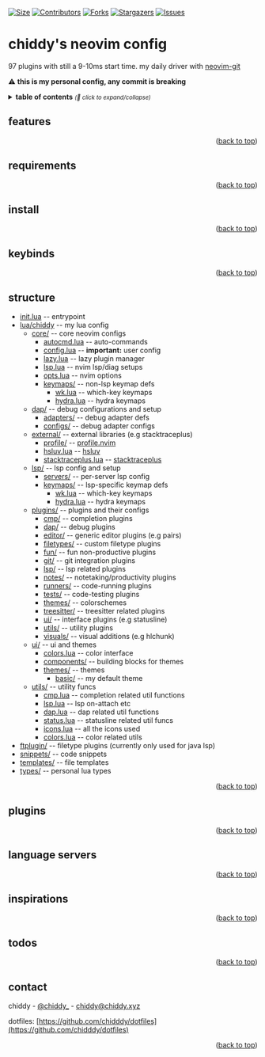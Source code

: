 <a name="readme-top"></a>

<!-- PROJECT SHIELDS -->
[![Size][codesize-shield]][url]
[![Contributors][contributors-shield]][contributors-url]
[![Forks][forks-shield]][forks-url]
[![Stargazers][stars-shield]][stars-url]
[![Issues][issues-shield]][issues-url]

# chiddy's neovim config

97 plugins with still a 9-10ms start time. my daily driver with [neovim-git]

:warning: **this is my personal config, any commit is breaking**

<!-- TODO: -->
<details>
  <summary>
    <strong>table of contents</strong>
    <small><i>(🔎 click to expand/collapse)</i></small>
  </summary>

* [features](#features)
<!-- * [Screenshot](#screenshot) -->
* [requirements](#requirements)
* [install](#install)
<!-- * [Install LSP, DAP, Linters, Formatters](#install-lsp-dap-linters-formatters) -->
<!--   * [Language-Server Protocol (LSP)](#language-server-protocol-lsp) -->
<!--   * [Recommended LSP](#recommended-lsp) -->
<!--   * [Recommended Linters](#recommended-linters) -->
<!--   * [Recommended Formatters](#recommended-formatters) -->
<!-- * [Recommended Fonts](#recommended-fonts) -->
<!-- * [Upgrade](#upgrade) -->
* [structure](#structure)
<!-- * [Extending](#extending) -->
<!--   * [Extend: Config](#extend-config) -->
<!--   * [Extend: Plugins](#extend-plugins) -->
<!--   * [Extend: Defaults](#extend-defaults) -->
<!--   * [Extend: LSP Settings](#extend-lsp-settings) -->
<!-- * [Plugin Highlights](#plugin-highlights) -->
* [plugins](#plugins)
  * [completion plugins](#cmp-plugins)
  * [debug plugins](#dap-plugins)
  * [editor plugins](#editor-plugins)
  * [filetypes](#filetypes-plugins)
  * [fun plugins](#fun-plugins)
  * [git plugins](#git-plugins)
  * [lsp plugins](#lsp-plugins)
  * [notes plugins](#notes-plugins)
  * [runners plugins](#runners-plugins)
  * [tests plugins](#tests-plugins)
  * [themes](#themes-plugins)
  * [treesitter plugins](#treesitter-plugins)
  * [ui plugins](#ui-plugins)
  * [utils plugins](#utils-plugins)
  * [visuals plugins](#visuals-plugins)
* [language servers](#language-servers)
<!-- * [keymaps](#keymaps) -->
<!--   * [Navigation](#navigation) -->
<!--   * [File Operations](#file-operations) -->
<!--   * [Auto-Completion](#auto-completion) -->
<!--   * [LSP](#lsp) -->
<!--   * [Edit](#edit) -->
<!--   * [Search & Replace](#search--replace) -->
<!--   * [Clipboard](#clipboard) -->
<!--   * [Command & History](#command--history) -->
<!--   * [Diagnostics](#diagnostics) -->
<!--   * [Editor UI](#editor-ui) -->
<!--   * [Custom Tools & Plugins](#custom-tools--plugins) -->
<!--   * [Window Management](#window-management) -->
<!--   * [Plugin: Mini.Surround](#plugin-minisurround) -->
<!--   * [Plugin: Gitsigns](#plugin-gitsigns) -->
<!--   * [Plugin: Telescope](#plugin-telescope) -->
<!--   * [Plugin: Neo-Tree](#plugin-neo-tree) -->
<!--   * [Plugin: Zk](#plugin-zk) -->
<!--   * [Plugin: Spectre](#plugin-spectre) -->
<!--   * [Plugin: Marks](#plugin-marks) -->
* [inspirations](#inspirations)
* [todos](#todos)
* [contact](#contact)

</details>

<!-- TODO: split into general/nav/coding -->
## features

<p align="right">(<a href="#readme-top">back to top</a>)</p>

<!-- TODO: -->
## requirements

<p align="right">(<a href="#readme-top">back to top</a>)</p>

<!-- TODO: -->
## install

<p align="right">(<a href="#readme-top">back to top</a>)</p>

<!-- TODO: -->
## keybinds

<p align="right">(<a href="#readme-top">back to top</a>)</p>

## structure

* [init.lua](./init.lua) -- entrypoint
* [lua/chiddy](./lua/chiddy) -- my lua config
  * [core/](./lua/chiddy/core) -- core neovim configs
    * [autocmd.lua](./lua/chiddy/core/autocmd.lua) -- auto-commands
    * [config.lua](./lua/chiddy/core/config.lua) -- **important:** user config
    * [lazy.lua](./lua/chiddy/core/lazy.lua) -- lazy plugin manager
    * [lsp.lua](./lua/chiddy/core/lsp.lua) -- nvim lsp/diag setups
    * [opts.lua](./lua/chiddy/core/opts.lua) -- nvim options
    * [keymaps/](./lua/chiddy/core/keymaps) -- non-lsp keymap defs
      * [wk.lua](./lua/chiddy/core/keymaps/wk.lua) -- which-key keymaps
      * [hydra.lua](./lua/chiddy/core/keymaps/hydra.lua) -- hydra keymaps
  * [dap/](./lua/chiddy/dap) -- debug configurations and setup
    * [adapters/](./lua/chiddy/dap/adapters) -- debug adapter defs
    * [configs/](./lua/chiddy/dap/configs) -- debug adapter configs
  * [external/](./lua/chiddy/external) -- external libraries (e.g stacktraceplus)
    * [profile/](./lua/chiddy/external/profile) -- [profile.nvim]
    * [hsluv.lua](./lua/chiddy/external/hsluv.lau) -- [hsluv]
    * [stacktraceplus.lua](./lua/chiddy/external/stacktraceplus.lau) -- [stacktraceplus]
  * [lsp/](./lua/chiddy/lsp) -- lsp config and setup
    * [servers/](./lua/chiddy/lsp/servers) -- per-server lsp config
    * [keymaps/](./lua/chiddy/lsp/keymaps) -- lsp-specific keymap defs
      * [wk.lua](./lua/chiddy/lsp/keymaps/wk.lua) -- which-key keymaps
      * [hydra.lua](./lua/chiddy/lsp/keymaps/hydra.lua) -- hydra keymaps
  * [plugins/](./lua/chiddy/plugins) -- plugins and their configs
    * [cmp/](./lua/chiddy/plugins/cmp) -- completion plugins
    * [dap/](./lua/chiddy/plugins/dap) -- debug plugins
    * [editor/](./lua/chiddy/plugins/editor) -- generic editor plugins (e.g pairs)
    * [filetypes/](./lua/chiddy/plugins/filetypes) -- custom filetype plugins
    * [fun/](./lua/chiddy/plugins/fun) -- fun non-productive plugins
    * [git/](./lua/chiddy/plugins/git) -- git integration plugins
    * [lsp/](./lua/chiddy/plugins/lsp) -- lsp related plugins
    * [notes/](./lua/chiddy/plugins/notes) -- notetaking/productivity plugins
    * [runners/](./lua/chiddy/plugins/runners) -- code-running plugins
    * [tests/](./lua/chiddy/plugins/tests) -- code-testing plugins
    * [themes/](./lua/chiddy/plugins/themes) -- colorschemes
    * [treesitter/](./lua/chiddy/plugins/treesitter) -- treesitter related plugins
    * [ui/](./lua/chiddy/plugins/ui) -- interface plugins (e.g statusline)
    * [utils/](./lua/chiddy/plugins/utils) -- utility plugins
    * [visuals/](./lua/chiddy/plugins/visuals) -- visual additions (e.g hlchunk)
  * [ui/](./lua/chiddy/ui) -- ui and themes
    * [colors.lua](./lua/chiddy/ui/colors.lua) -- color interface
    * [components/](./lua/chiddy/ui/components) -- building blocks for themes
    * [themes/](./lua/chiddy/ui/themes) -- themes
      * [basic/](./lua/chiddy/ui/themes/basic) -- my default theme
  <!-- TODO: cleanup -->
  * [utils/](./lua/chiddy/utils) -- utility funcs
    * [cmp.lua](./lua/chiddy/utils/api.lua) -- completion related util functions
    * [lsp.lua](./lua/chiddy/utils/api.lua) -- lsp on-attach etc
    * [dap.lua](./lua/chiddy/utils/api.lua) -- dap related util functions
    * [status.lua](./lua/chiddy/utils/api.lua) -- statusline related util funcs
    * [icons.lua](./lua/chiddy/utils/api.lua) -- all the icons used
    * [colors.lua](./lua/chiddy/utils/api.lua) -- color related utils
* [ftplugin/](./ftplugin) -- filetype plugins (currently only used for java lsp)
* [snippets/](./snippets) -- code snippets
* [templates/](./templates) -- file templates
* [types/](./types) -- personal lua types

<p align="right">(<a href="#readme-top">back to top</a>)</p>

## plugins

<!-- SCRIPT_PLUGINS -->

<p align="right">(<a href="#readme-top">back to top</a>)</p>

## language servers

<!-- SCRIPT_LANGUAGESERVERS -->

<p align="right">(<a href="#readme-top">back to top</a>)</p>

<!-- TODO: -->
## inspirations

<p align="right">(<a href="#readme-top">back to top</a>)</p>

<!-- TODO: -->
## todos

<p align="right">(<a href="#readme-top">back to top</a>)</p>

## contact

chiddy - [@chiddy_](https://twitter.com/chiddy_) - <chiddy@chiddy.xyz>

dotfiles: [https://github.com/chidddy/dotfiles](https://github.com/chidddy/dotfiles)

<p align="right">(<a href="#readme-top">back to top</a>)</p>

<!-- MARKDOWN LINKS -->
[url]: https://github.com/chidddy/nvim-config
[contributors-shield]: https://img.shields.io/github/contributors/chidddy/nvim-config.svg?style=for-the-badge
[contributors-url]: https://github.com/chidddy/nvim-config/graphs/contributors
[forks-shield]: https://img.shields.io/github/forks/chidddy/nvim-config.svg?style=for-the-badge
[forks-url]: https://github.com/chidddy/nvim-config/network/members
[stars-shield]: https://img.shields.io/github/stars/chidddy/nvim-config.svg?style=for-the-badge
[stars-url]: https://github.com/chidddy/nvim-config/stargazers
[issues-shield]: https://img.shields.io/github/issues/chidddy/nvim-config.svg?style=for-the-badge
[issues-url]: https://github.com/chidddy/nvim-config/issues
[neovim-git]: https://aur.archlinux.org/packages/neovim-git
[codesize-shield]: https://img.shields.io/github/languages/code-size/chidddy/nvim-config?style=for-the-badge
[hsluv]: https://github.com/hsluv/hsluv-lua/blob/master/hsluv.lua
[profile.nvim]: https://github.com/stevearc/profile.nvim
[stacktraceplus]: https://github.com/ignacio/StackTracePlus/
